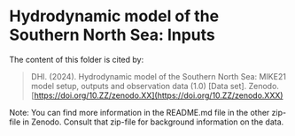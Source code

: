 # Hydrodynamic model of the Southern North Sea: Inputs
The content of this folder is cited by:

> DHI. (2024). Hydrodynamic model of the Southern North Sea: MIKE21 model setup, outputs and observation data (1.0) [Data set]. Zenodo. [https://doi.org/10.ZZ/zenodo.XX](https://doi.org/10.ZZ/zenodo.XXX)

Note: You can find more information in the README.md file in the other zip-file in Zenodo. Consult that zip-file for background information on the data. 